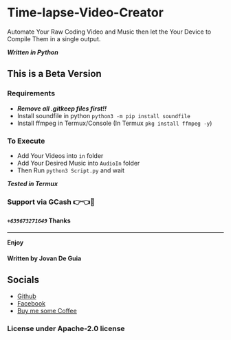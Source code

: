 # Time-lapse-Video-Creator
Automate Your Raw Coding Video and Music then let the Your Device to Compile Them in a single output. 

___Written in Python___

## This is a Beta Version


### Requirements
- ***Remove all .gitkeep files first!!***
- Install soundfile in python `python3 -m pip install soundfile`
- Install ffmpeg in Termux/Console (In Termux `pkg install ffmpeg -y`)

### To Execute
- Add Your Videos into `in` folder
- Add Your Desired Music into `AudioIn` folder
- Then Run `python3 Script.py` and wait 

___Tested in Termux___


### Support via GCash 👉👈🥺
#### ___`+639673271649`___ Thanks


----

****Enjoy****
#### Written by Jovan De Guia

## Socials

- [Github](https://github.com/jxmked)
- [Facebook](https://www.facebook.com/deguia25)
- [Buy me some Coffee](https://www.buymeacoffee.com/jxmked)

### License under Apache-2.0 license